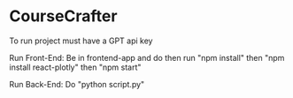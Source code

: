 # CourseCrafter

To run project must have a GPT api key

Run Front-End:
Be in frontend-app and do then run "npm install" then "npm install react-plotly" then "npm start"

Run Back-End:
Do "python script.py"



